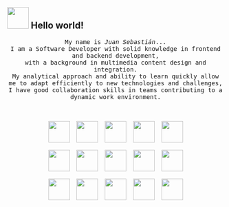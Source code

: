 ## <img src="https://raw.githubusercontent.com/alexnaiman/alexnaiman/master/resources/welcomeglitch.gif" width="50px" /> Hello world!

<p align="center" >
  <samp>
    My name is <em>Juan Sebastián</em>...
  <br/> I am a Software Developer with solid knowledge in frontend and backend development,
    <br/> with a background in multimedia content design and integration. 
      <br/> My analytical approach and ability to learn quickly allow me to adapt efficiently to new technologies and challenges,
          <br/> I have good collaboration skills in teams contributing to a dynamic work environment. 
  </samp>
  <br/>
  <br/>
  <br/>
</p>

<p align="center">
	<img height="50" src="https://img.icons8.com/?size=100&id=20906&format=png&color=000000"> &nbsp;&nbsp;
	<img height="50" src="https://img.icons8.com/?size=100&id=PXTY4q2Sq2lG&format=png&color=000000"> &nbsp;&nbsp;
	<img height="50" src="https://img.icons8.com/?size=100&id=v8RpPQUwv0N8&format=png&color=000000"> &nbsp;&nbsp;
	<img height="50" src="https://img.icons8.com/?size=100&id=7gdY5qNXaKC0&format=png&color=000000"> &nbsp;&nbsp;
	<img height="50" src="https://img.icons8.com/?size=100&id=anECpXcEIboQ&format=png&color=000000">
</p>
<p align="center">
	<img height="50" src="https://img.icons8.com/?size=100&id=13441&format=png&color=000000"> &nbsp;&nbsp;
	<img height="50" src="https://img.icons8.com/?size=100&id=uJM6fQYqDaZK&format=png&color=000000"> &nbsp;&nbsp;
	<img height="50" src="https://img.icons8.com/?size=100&id=54087&format=png&color=000000"> &nbsp;&nbsp;
	<img height="50" src="https://img.icons8.com/?size=100&id=9nLaR5KFGjN0&format=png&color=000000"> &nbsp;&nbsp;
	<img height="50" src="https://img.icons8.com/?size=100&id=38561&format=png&color=000000">
</p>
<p align="center">
	<img height="50" src="https://img.icons8.com/?size=100&id=qV-JzWYl9dzP&format=png&color=000000"> &nbsp;&nbsp;
	<img height="50" src="https://img.icons8.com/?size=100&id=uJM6fQYqDaZK&format=png&color=000000"> &nbsp;&nbsp;
	<img height="50" src="https://img.icons8.com/?size=100&id=54087&format=png&color=000000"> &nbsp;&nbsp;
	<img height="50" src="https://img.icons8.com/?size=100&id=9nLaR5KFGjN0&format=png&color=000000"> &nbsp;&nbsp;
	<img height="50" src="https://img.icons8.com/?size=100&id=38561&format=png&color=000000">
</p>

